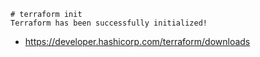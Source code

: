 ```
# terraform init
Terraform has been successfully initialized!
```

- https://developer.hashicorp.com/terraform/downloads
